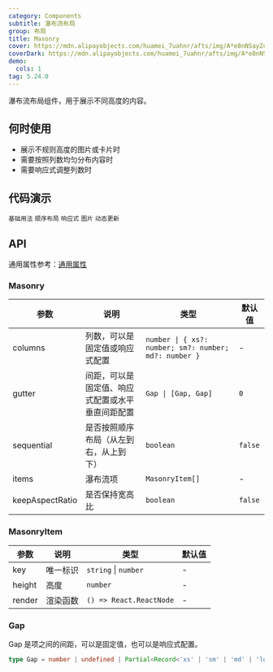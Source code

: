```yaml
---
category: Components
subtitle: 瀑布流布局
group: 布局
title: Masonry
cover: https://mdn.alipayobjects.com/huamei_7uahnr/afts/img/A*e8nNSayZcBMAAAAAAAAAAAAADrJ8AQ/original
coverDark: https://mdn.alipayobjects.com/huamei_7uahnr/afts/img/A*e8nNSayZcBMAAAAAAAAAAAAADrJ8AQ/original
demo:
  cols: 1
tag: 5.24.0
---
```


瀑布流布局组件，用于展示不同高度的内容。

## 何时使用

- 展示不规则高度的图片或卡片时
- 需要按照列数均匀分布内容时
- 需要响应式调整列数时

## 代码演示

<!-- prettier-ignore -->
<code src="./demo/basic.tsx">基础用法</code>
<code src="./demo/sequential.tsx">顺序布局</code>
<code src="./demo/responsive.tsx">响应式</code>
<code src="./demo/image.tsx">图片</code>
<code src="./demo/update.tsx">动态更新</code>

## API

通用属性参考：[通用属性](/docs/react/common-props)

### Masonry

| 参数 | 说明 | 类型 | 默认值 |
| --- | --- | --- | --- |
| columns | 列数，可以是固定值或响应式配置 | `number \| { xs?: number; sm?: number; md?: number }` | - |
| gutter | 间距，可以是固定值、响应式配置或水平垂直间距配置 | `Gap \| [Gap, Gap]` | `0` |
| sequential | 是否按照顺序布局（从左到右，从上到下） | `boolean` | `false` |
| items | 瀑布流项 | `MasonryItem[]` | - |
| keepAspectRatio | 是否保持宽高比 | `boolean` | `false` |

### MasonryItem

| 参数   | 说明     | 类型                    | 默认值 |
| ------ | -------- | ----------------------- | ------ |
| key    | 唯一标识 | `string` \| `number`    | -      |
| height | 高度     | `number`                | -      |
| render | 渲染函数 | `() => React.ReactNode` | -      |

### Gap

Gap 是项之间的间距，可以是固定值，也可以是响应式配置。

```ts
type Gap = number | undefined | Partial<Record<'xs' | 'sm' | 'md' | 'lg' | 'xl' | 'xxl', number>>;
```
